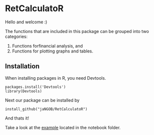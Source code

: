 # RetCalculatoR


Hello and welcome :)

The functions that are included in this package can be grouped into two categories: 
1. Functions forfinancial analysis, and 
2. Functions for plotting graphs and tables. 


## Installation

When installing packages in R, you need Devtools. 
```
packages.install('Devtools')
library(Devtools)
```
Next our package can be installed by 
```
install_github("jaNGOB/RetCalculatoR")
```
And thats it!

Take a look at the [example](https://github.com/jaNGOB/RetCalculatoR/blob/main/notebook/example.R) located in the notebook folder. 
